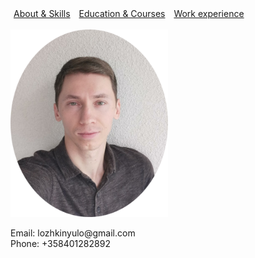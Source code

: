 <html>
    <head>
        <meta charset="UTF-8">
        <style>
            a {
                margin: 5px;
            }
            p {
                position: inherit;
            }
            img {
                float: center;
            }
        </style>
    </head>
    <body>
        <a href="https://lozhkiniurii.github.io/about">About & Skills</a>
        <a href="https://lozhkiniurii.github.io/education">Education & Courses</a>
        <a href="https://lozhkiniurii.github.io/experience">Work experience</a>
        <br/><br/>
        <img src="./photo.png" width="252" height="300">
        <br/>
        <p>Email: lozhkinyulo@gmail.com<br/>Phone: +358401282892</p>
    </body>
</html>